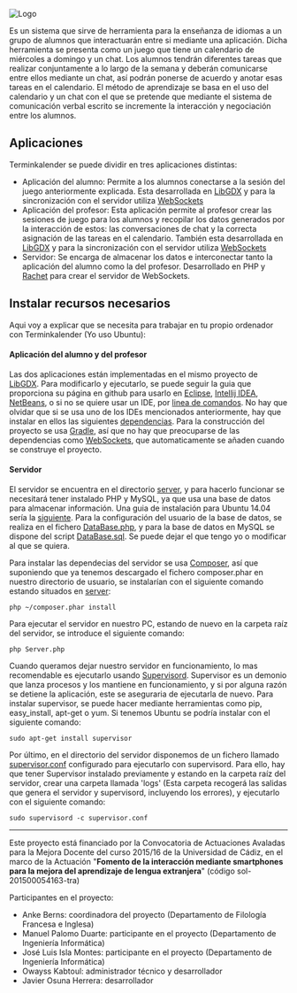 ![Logo](http://i.imgur.com/0GoIWlz.png)

Es un sistema que sirve de herramienta para la enseñanza de idiomas a un grupo de alumnos que interactuarán entre si mediante una aplicación. Dicha herramienta se presenta como un juego que tiene un calendario de miércoles a domingo y un chat. Los alumnos tendrán diferentes tareas que realizar conjuntamente a lo largo de la semana y deberán comunicarse entre ellos mediante un chat, así podrán ponerse de acuerdo y anotar esas tareas en el calendario. El método de aprendizaje se basa en el uso del calendario y un chat con el que se pretende que mediante el sistema de comunicación verbal escrito se incremente la interacción y negociación entre los alumnos.

## Aplicaciones

Terminkalender se puede dividir en tres aplicaciones distintas:

  * Aplicación del alumno: Permite a los alumnos conectarse a la sesión del juego anteriormente explicada. Esta desarrollada en [LibGDX](https://github.com/libGDX/libGDX) y para la sincronización con el servidor utiliza [WebSockets](https://github.com/TooTallNate/Java-WebSocket)
  * Aplicación del profesor: Esta aplicación permite al profesor crear las sesiones de juego para los alumnos y recopilar los datos generados por la interacción de estos: las conversaciones de chat y la correcta asignación de las tareas en el calendario. También esta desarrollada en [LibGDX](https://github.com/libGDX/libGDX) y para la sincronización con el servidor utiliza [WebSockets](https://github.com/TooTallNate/Java-WebSocket)
  * Servidor: Se encarga de almacenar los datos e interconectar tanto la aplicación del alumno como la del profesor. Desarrollado en PHP y [Rachet](https://github.com/ratchetphp/Ratchet) para crear el servidor de WebSockets.

## Instalar recursos necesarios

Aqui voy a explicar que se necesita para trabajar en tu propio ordenador con Terminkalender (Yo uso Ubuntu):

#### Aplicación del alumno y del profesor

Las dos aplicaciones están implementadas en el mismo proyecto de [LibGDX](https://github.com/libGDX/libGDX). Para modificarlo y ejecutarlo, se puede seguir la guia que proporciona su página en github para usarlo en [Eclipse](https://github.com/libgdx/libgdx/wiki/Gradle-and-Eclipse), [Intellij IDEA](https://github.com/libgdx/libgdx/wiki/Gradle-and-Intellij-IDEA), [NetBeans](https://github.com/libgdx/libgdx/wiki/Gradle-and-NetBeans), o si no se quiere usar un IDE, por  [linea de comandos](https://github.com/libgdx/libgdx/wiki/Gradle-on-the-Commandline). No hay que olvidar que si se usa uno de los IDEs mencionados anteriormente, hay que instalar en ellos las siguientes [dependencias](https://github.com/libgdx/libgdx/wiki/Setting-up-your-Development-Environment-%28Eclipse%2C-Intellij-IDEA%2C-NetBeans%29). Para la construcción del proyecto se usa [Gradle](http://gradle.org/), así que no hay que preocuparse de las dependencias como [WebSockets](https://github.com/TooTallNate/Java-WebSocket), que automaticamente se añaden cuando se construye el proyecto.

#### Servidor

El servidor se encuentra en el directorio [server](https://github.com/javosuher/Terminkalender/tree/master/server), y para hacerlo funcionar se necesitará tener instalado PHP y MySQL, ya que usa una base de datos para almacenar información. Una guia de instalación para Ubuntu 14.04 sería la [siguiente](https://www.digitalocean.com/community/tutorials/how-to-install-linux-apache-mysql-php-lamp-stack-on-ubuntu-14-04). Para la configuración del usuario de la base de datos, se realiza en el fichero [DataBase.php](https://github.com/javosuher/Terminkalender/blob/master/server/src/MyApp/DataBase.php), y para la base de datos en MySQL se dispone del script [DataBase.sql](https://github.com/javosuher/Terminkalender/blob/master/server/src/MyApp/DataBase.sql). Se puede dejar el que tengo yo o modificar al que se quiera.

Para instalar las dependecias del servidor se usa [Composer](https://getcomposer.org/), así que suponiendo que ya tenemos descargado el fichero composer.phar en nuestro directorio de usuario, se instalarían con el siguiente comando estando situados en [server](https://github.com/javosuher/Terminkalender/tree/master/server):

```
php ~/composer.phar install
```
Para ejecutar el servidor en nuestro PC, estando de nuevo en la carpeta raíz del servidor, se introduce el siguiente comando:

```
php Server.php
```
Cuando queramos dejar nuestro servidor en funcionamiento, lo mas recomendable es ejecutarlo usando [Supervisord](http://supervisord.org/). Supervisor es un demonio que lanza procesos y los mantiene en funcionamiento, y si por alguna razón se detiene la aplicación, este se aseguraria de ejecutarla de nuevo. Para instalar supervisor, se puede hacer mediante herramientas como pip, easy_install, apt-get o yum. Si tenemos Ubuntu se podría instalar con el siguiente comando:

```
sudo apt-get install supervisor
```

Por último, en el directorio del servidor disponemos de un fichero llamado [supervisor.conf](https://github.com/javosuher/Terminkalender/blob/master/server/supervisor.conf) configurado para ejecutarlo con supervisord. Para ello, hay que tener Supervisor instalado previamente y estando en la carpeta raíz del servidor, crear una carpeta llamada 'logs' (Esta carpeta recogerá las salidas que genera el servidor y supervisord, incluyendo los errores), y ejecutarlo con el siguiente comando:

```
sudo supervisord -c supervisor.conf
```
----
Este proyecto está financiado por la Convocatoria de Actuaciones Avaladas para la Mejora Docente del curso 2015/16 de la Universidad de Cádiz, en el marco de la Actuación "__Fomento de la interacción mediante smartphones para la mejora del aprendizaje de lengua extranjera__" (código sol-201500054163-tra)

Participantes en el proyecto:
* Anke Berns: coordinadora del proyecto (Departamento de Filología Francesa e Inglesa)
* Manuel Palomo Duarte: participante en el proyecto (Departamento de Ingeniería Informática)
* José Luis Isla Montes: participante en el proyecto (Departamento de Ingeniería Informática)
* Owayss Kabtoul: administrador técnico y desarrollador
* Javier Osuna Herrera: desarrollador
